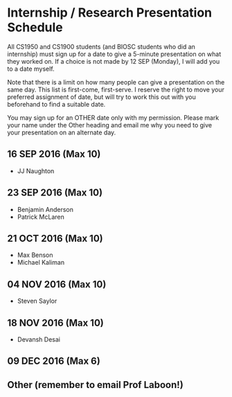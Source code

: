 # Internship / Research Presentation Schedule

All CS1950 and CS1900 students (and BIOSC students who did an internship) must sign up for a date to give a 5-minute presentation on what they worked on.  If a choice is not made by 12 SEP (Monday), I will add you to a date myself.

Note that there is a limit on how many people can give a presentation on the same day.  This list is first-come, first-serve.  I reserve the right to move your preferred assignment of date, but will try to work this out with you beforehand to find a suitable date.

You may sign up for an OTHER date only with my permission.  Please mark your name under the Other heading and email me why you need to give your presentation on an alternate day.

## 16 SEP 2016 (Max 10)
* JJ Naughton

## 23 SEP 2016 (Max 10)
* Benjamin Anderson
* Patrick McLaren

## 21 OCT 2016 (Max 10)
* Max Benson
* Michael Kaliman

## 04 NOV 2016 (Max 10)
* Steven Saylor

## 18 NOV 2016 (Max 10)
* Devansh Desai

## 09 DEC 2016 (Max 6)

## Other (remember to email Prof Laboon!)
